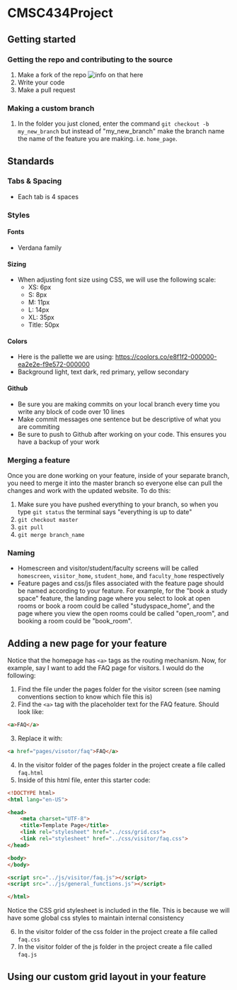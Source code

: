 # CMSC434Project

## Getting started
### Getting the repo and contributing to the source
1. Make a fork of the repo ![info on that here](https://help.github.com/en/enterprise/2.13/user/articles/fork-a-repo)
2. Write your code
3. Make a pull request
### Making a custom branch
1. In the folder you just cloned, enter the command `git checkout -b my_new_branch` but instead of "my_new_branch" make the branch name the name of the feature you are making. i.e. `home_page`. 
## Standards
### Tabs & Spacing
- Each tab is 4 spaces
### Styles
#### Fonts
- Verdana family
#### Sizing
- When adjusting font size using CSS, we will use the following scale:
    - XS: 6px
    - S: 8px
    - M: 11px
    - L: 14px
    - XL: 35px
    - Title: 50px
#### Colors
- Here is the pallette we are using: https://coolors.co/e8f1f2-000000-ea2e2e-f9e572-000000
- Background light, text dark, red primary, yellow secondary
#### Github
- Be sure you are making commits on your local branch every time you write any block of code over 10 lines
- Make commit messages one sentence but be descriptive of what you are commiting
- Be sure to push to Github after working on your code. This ensures you have a backup of your work
### Merging a feature
Once you are done working on your feature, inside of your separate branch, you need to merge it into the master branch so everyone else can pull the changes and work with the updated website. To do this:
1. Make sure you have pushed everything to your branch, so when you type `git status` the terminal says "everything is up to date"
2. `git checkout master`
3. `git pull`
4. `git merge branch_name`
### Naming
- Homescreen and visitor/student/faculty screens will be called `homescreen`, `visitor_home`, `student_home`, and `faculty_home` respectively
- Feature pages and css/js files associated with the feature page should be named according to your feature. For example, for the "book a study space" feature, the landing page where you select to look at open rooms or book a room could be called "studyspace_home", and the page where you view the open rooms could be called "open_room", and booking a room could be "book_room".

## Adding a new page for your feature
Notice that the homepage has `<a>` tags as the routing mechanism. 
Now, for example, say I want to add the FAQ page for visitors. I would do the following:
1. Find the file under the pages folder for the visitor screen (see naming conventions section to know which file this is)
2. Find the `<a>` tag with the placeholder text for the FAQ feature. Should look like:
```html
<a>FAQ</a>
```
3. Replace it with:
```html
<a href="pages/visotor/faq">FAQ</a>
```
4. In the visitor folder of the pages folder in the project create a file called `faq.html`
5. Inside of this html file, enter this starter code:
```html
<!DOCTYPE html>
<html lang="en-US">

<head>
    <meta charset="UTF-8">
    <title>Template Page</title>
    <link rel="stylesheet" href="../css/grid.css">
    <link rel="stylesheet" href="../css/visitor/faq.css">
</head>

<body>
</body>

<script src="../js/visitor/faq.js"></script>
<script src="../js/general_functions.js"></script>

</html>
```
Notice the CSS grid stylesheet is included in the file. This is because we will have some global css styles to maintain internal consistency

6. In the visitor folder of the css folder in the project create a file called `faq.css`
7. In the visitor folder of the js folder in the project create a file called `faq.js`

## Using our custom grid layout in your feature
